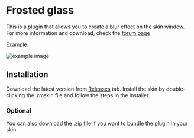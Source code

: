 # Frosted glass

This is a plugin that allows you to create a blur effect on the skin window. For more information and download, check the [forum page](https://forum.rainmeter.net/viewtopic.php?t=44887)

Example:

![example image](https://i.imgur.com/1Sdq9BA.png)

## Installation

Download the latest version from [Releases](https://github.com/KazukiGames82/FrostedGlass/releases) tab.
Install the skin by double-clicking the .rmskin file and follow the steps in the installer.

### Optional

You can also download the .zip file if you want to bundle the plugin in your skin.

